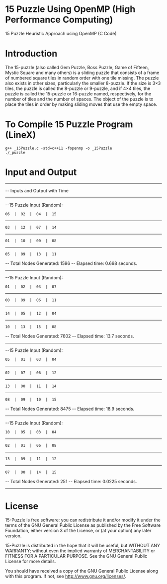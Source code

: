 # 15 Puzzle Using OpenMP (High Performance Computing)
15 Puzzle Heuristic Approach using OpenMP (C Code)

# Introduction
The 15-puzzle (also called Gem Puzzle, Boss Puzzle, Game of Fifteen, Mystic Square and many others) is a sliding puzzle that consists of a frame of numbered square tiles in random order with one tile missing. The puzzle also exists in other sizes, particularly the smaller 8-puzzle. If the size is 3×3 tiles, the puzzle is called the 8-puzzle or 9-puzzle, and if 4×4 tiles, the puzzle is called the 15-puzzle or 16-puzzle named, respectively, for the number of tiles and the number of spaces. The object of the puzzle is to place the tiles in order by making sliding moves that use the empty space.

# To Compile 15 Puzzle Program (LineX)
    g++ _15Puzzle.c -std=c++11 -fopenmp -o _15Puzzle
    ./_puzzle
    
# Input and Output
 ------------------------------ ------------------------------
 -- Inputs and Output with Time
 ------------------------------ ------------------------------

 --15 Puzzle Input (Random):

    06  |  02  |  04  |  15  
  ------ ------ ------ ------ 
    03  |  12  |  07  |  14  
  ------ ------ ------ ------ 
    01  |  10  |  00  |  08  
  ------ ------ ------ ------ 
    05  |  09  |  13  |  11  

-- Total Nodes Generated: 1596
-- Elapsed time: 0.698 seconds.

------------------------------ ------------------------------

--15 Puzzle Input (Random):

    01  |  02  |  03  |  07  
  ------ ------ ------ ------ 
    00  |  09  |  06  |  11  
  ------ ------ ------ ------ 
    14  |  05  |  12  |  04  
  ------ ------ ------ ------ 
    10  |  13  |  15  |  08  

-- Total Nodes Generated: 7602
-- Elapsed time: 13.7 seconds.

------------------------------ ------------------------------

 --15 Puzzle Input (Random):

    05  |  01  |  03  |  04  
  ------ ------ ------ ------ 
    02  |  07  |  06  |  12  
  ------ ------ ------ ------ 
    13  |  00  |  11  |  14  
  ------ ------ ------ ------ 
    08  |  09  |  10  |  15  

-- Total Nodes Generated: 8475
-- Elapsed time: 18.9 seconds.

------------------------------ ------------------------------

--15 Puzzle Input (Random):

    10  |  05  |  03  |  04  
  ------ ------ ------ ------ 
    02  |  01  |  06  |  08  
  ------ ------ ------ ------ 
    13  |  09  |  11  |  12  
  ------ ------ ------ ------ 
    07  |  00  |  14  |  15  

-- Total Nodes Generated: 251
-- Elapsed time: 0.0225 seconds.

------------------------------ ------------------------------
    
# License
15-Puzzle is free software: you can redistribute it and/or modify it under the terms of the GNU General Public License as published by the Free Software Foundation, either version 3 of the License, or (at your option) any later version.

15-Puzzle is distributed in the hope that it will be useful, but WITHOUT ANY WARRANTY; without even the implied warranty of MERCHANTABILITY or FITNESS FOR A PARTICULAR PURPOSE. See the GNU General Public License for more details.

You should have received a copy of the GNU General Public License along with this program. If not, see http://www.gnu.org/licenses/.
